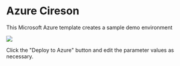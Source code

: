 # Azure Cireson

This Microsoft Azure template creates a sample demo environment

<a href="https://portal.azure.com/#create/Microsoft.Template/uri/https%3A%2F%2Fbitbucket.org%2Fpzerger%2Fciresondocker%2Fraw%2Fe5d4cfcba4474f3e440924166dd3f00bcc80ef2c%2Fazuredeploy.json" target="_blank"><img src="http://azuredeploy.net/deploybutton.png"/></a>

Click the "Deploy to Azure" button and edit the parameter values as necessary.